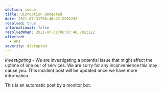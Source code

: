 ```yaml
---
section: issue
title: Disruption Detected
date: 2021-07-31T08:46:22.890229Z
resolved: true
informational: false
resolvedWhen: 2021-07-31T08:07:46.792312Z
affected:
  - API
severity: disrupted
---
```

*Investigating* - We are investigating a potential issue that might affect the uptime of one our of services. We are sorry for any inconvenience this may cause you. This incident post will be updated once we have more information.

This is an automatic post by a monitor bot.
        